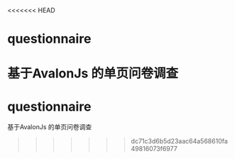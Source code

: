 <<<<<<< HEAD
# questionnaire
基于AvalonJs 的单页问卷调查
=======
# questionnaire
基于AvalonJs 的单页问卷调查
>>>>>>> dc71c3d6b5d23aac64a568610fa49816073f6977
